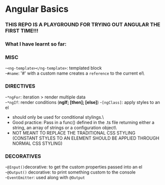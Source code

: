 # Angular Basics

### THIS REPO IS A PLAYGROUND FOR TRYING OUT ANGULAR THE FIRST TIME!!!
### What I have learnt so far:

### MISC
-`<ng-template></ng-template>`: templated block\
-`#name`: '#' with a custom name creates a `reference` to the current el\
 
### DIRECTIVES 
-`*ngFor`: iteration > render multiple data\
-`*ngIf`: render conditions (**ngIf; [then]; [else]**)
-`[ngClass]`: apply styles to an el
  - should only be used for conditional stylings.\
  - Good practice: Pass in a func() defined in the .ts file returning either a string, an array of strings or a configuration object\
  - NOT MEANT TO REPLACE THE TRADITIONAL CSS STYLING (CONSTANT STYLES TO AN ELEMENT SHOULD BE APPLIED      THROUGH NORMAL CSS STYLING)

### DECORATIVES
-`@Input()`decorative: to get the custom properties passed into an el\
-`@Output()` decorative: to print something custom to the console\
-`EventEmitter`: used along with `@Output`
